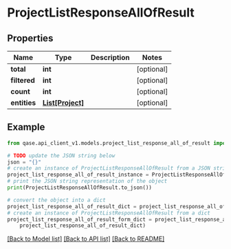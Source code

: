 # ProjectListResponseAllOfResult


## Properties

Name | Type | Description | Notes
------------ | ------------- | ------------- | -------------
**total** | **int** |  | [optional] 
**filtered** | **int** |  | [optional] 
**count** | **int** |  | [optional] 
**entities** | [**List[Project]**](Project.md) |  | [optional] 

## Example

```python
from qase.api_client_v1.models.project_list_response_all_of_result import ProjectListResponseAllOfResult

# TODO update the JSON string below
json = "{}"
# create an instance of ProjectListResponseAllOfResult from a JSON string
project_list_response_all_of_result_instance = ProjectListResponseAllOfResult.from_json(json)
# print the JSON string representation of the object
print(ProjectListResponseAllOfResult.to_json())

# convert the object into a dict
project_list_response_all_of_result_dict = project_list_response_all_of_result_instance.to_dict()
# create an instance of ProjectListResponseAllOfResult from a dict
project_list_response_all_of_result_form_dict = project_list_response_all_of_result.from_dict(
    project_list_response_all_of_result_dict)
```
[[Back to Model list]](../README.md#documentation-for-models) [[Back to API list]](../README.md#documentation-for-api-endpoints) [[Back to README]](../README.md)


